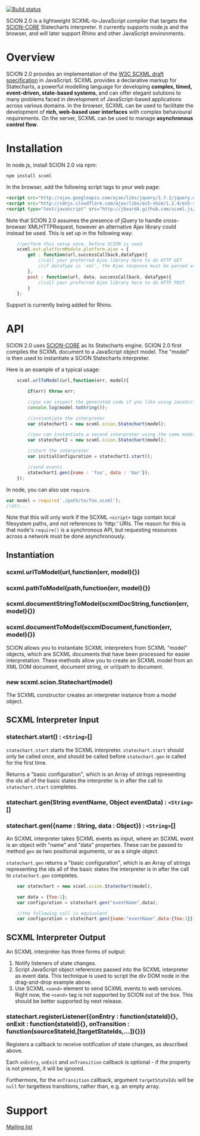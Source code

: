 [![Build status](https://travis-ci.org/jbeard4/SCION.svg?branch=2.0.0-w3c-ecma)](https://travis-ci.org/jbeard4/SCION)

SCION 2.0 is a lightweight SCXML-to-JavaScript compiler that targets the [SCION-CORE](http://github.com/jbeard4/SCION-CORE)  Statecharts interpreter. It currently supports node.js and the browser, and will later support Rhino and other JavaScript environments.

# Overview

SCION 2.0 provides an implementation of the [W3C SCXML draft specification](http://www.w3.org/TR/scxml/) in JavaScript. SCXML provides a declarative markup for Statecharts, a powerful modelling language for developing **complex, timed, event-driven, state-based systems**, and can offer elegant solutions to many problems faced in development of JavaScript-based applications across various domains. In the browser, SCXML can be used to facilitate the development of **rich, web-based user interfaces** with complex behavioural requirements. On the server, SCXML can be used to manage **asynchronous control flow**. 

# Installation

In node.js, install SCION 2.0 via npm:

    npm install scxml

In the browser, add the following script tags to your web page:

```html
<script src="http://ajax.googleapis.com/ajax/libs/jquery/1.7.1/jquery.min.js"></script>
<script src="http://cdnjs.cloudflare.com/ajax/libs/es5-shim/1.2.4/es5-shim.min.js"></script>
<script type="text/javascript" src="http://jbeard4.github.com/scxml.js/builds/latest/scxml.js"></script>
```

Note that SCION 2.0 assumes the presence of jQuery to handle cross-browser XMLHTTPRequest, however an alternative Ajax library could instead be used. This is set up in the following way:

```javascript
    //perform this setup once, before SCION is used
    scxml.ext.platformModule.platform.ajax = {
        get : function(url,successCallback,dataType){
            //call your preferred Ajax library here to do HTTP GET
            //if dataType is 'xml', the Ajax response must be parsed as DOM
        },
        post : function(url, data, successCallback, dataType){
            //call your preferred Ajax library here to do HTTP POST
        }
    }; 
```

Support is currently being added for Rhino. 

# API

SCION 2.0 uses [SCION-CORE](http://github.com/jbeard4/SCION-CORE) as its Statecharts engine. SCION 2.0 first compiles the SCXML document to a JavaScript object model. The "model" is then used to instantiate a SCION Statecharts interpreter.

Here is an example of a typical usage:

```javascript
    scxml.urlToModel(url,function(err, model){

        if(err) throw err;

        //you can inspect the generated code if you like using JavaScript's Function.prototype.toString
        console.log(model.toString());       

        //instantiate the interpreter
        var statechart1 = new scxml.scion.Statechart(model);

        //you can instantiate a second interpreter using the same model
        var statechart2 = new scxml.scion.Statechart(model);

        //start the interpreter
        var initialConfiguration = statechart1.start();

        //send events
        statechart1.gen({name : 'foo', data : 'bar'});
    });
```

In node, you can also use `require`. 

```javascript
var model = require('./path/to/foo.scxml');
//etc...
```

Note that this will only work if the SCXML `<script>` tags contain local filesystem paths, and not references to 'http:' URIs. The reason for this is that node's `require()` is a synchronous API, but requesting resources across a network must be done asynchronously. 

## Instantiation

### scxml.urlToModel(url,function(err, model){})
### scxml.pathToModel(path,function(err, model){})
### scxml.documentStringToModel(scxmlDocString,function(err, model){})
### scxml.documentToModel(scxmlDocument,function(err, model){})

SCION allows you to instantiate SCXML interpreters from SCXML "model" objects, which are SCXML documents that have been processed for easier interpretation. 
These methods allow you to create an SCXML model from an XML DOM document, document string, or url/path to document.

### new scxml.scion.Statechart(model)

The SCXML constructor creates an interpreter instance from a model object.

## SCXML Interpreter Input

### statechart.start() : `<String>`[]

`statechart.start` starts the SCXML interpreter. `statechart.start` should only be called once, and should be called before `statechart.gen` is called for the first time.

Returns a "basic configuration", which is an Array of strings representing the ids all of the basic states the interpreter is in after the call to `statechart.start` completes.

### statechart.gen(String eventName, Object eventData) : `<String>`[]
### statechart.gen({name : String, data : Object}) : `<String>`[]

An SCXML interpreter takes SCXML events as input, where an SCXML event is an object with "name" and "data" properties. These can be passed to method `gen` as two positional arguments, or as a single object.

`statechart.gen` returns a "basic configuration", which is an Array of strings representing the ids all of the basic states the interpreter is in after the call to `statechart.gen` completes.

```javascript
    var statechart = new scxml.scion.Statechart(model),

    var data = {foo:1};
    var configuration = statechart.gen("eventName",data); 

    //the following call is equivalent
    var configuration = statechart.gen({name:"eventName",data:{foo:1}}); 
```

## SCXML Interpreter Output 

An SCXML interpreter has three forms of output:

1. Notify listeners of state changes.
2. Script JavaScript object references passed into the SCXML interpreter as event data. This technique is used to script the div DOM node in the drag-and-drop example above. 
3. Use SCXML `<send>` element to send SCXML events to web services. Right now, the `<send>` tag is not supported by SCION out of the box. This should be better supported by next release.
    
### statechart.registerListener({onEntry : function(stateId){}, onExit : function(stateId){}, onTransition : function(sourceStateId,[targetStateIds,...]){}})

Registers a callback to receive notification of state changes, as described above.

Each `onEntry`, `onExit` and `onTransition` callback is optional - if the property is not present, it will be ignored.

Furthermore, for the `onTransition` callback, argument `targetStateIds` will be `null` for targetless transitions, rather than, e.g. an empty array.

# Support

[Mailing list](https://groups.google.com/group/scion-dev)
